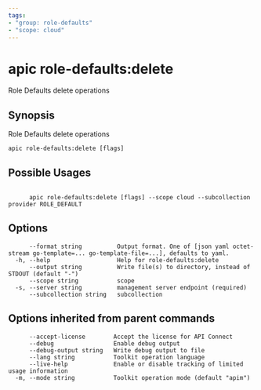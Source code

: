 ```yaml
---
tags:
- "group: role-defaults"
- "scope: cloud"
---
```

# apic role-defaults:delete

Role Defaults delete operations

## Synopsis

Role Defaults delete operations

```
apic role-defaults:delete [flags]
```

## Possible Usages

```

      apic role-defaults:delete [flags] --scope cloud --subcollection provider ROLE_DEFAULT

```

## Options

```
      --format string          Output format. One of [json yaml octet-stream go-template=... go-template-file=...], defaults to yaml.
  -h, --help                   Help for role-defaults:delete
      --output string          Write file(s) to directory, instead of STDOUT (default "-")
      --scope string           scope
  -s, --server string          management server endpoint (required)
      --subcollection string   subcollection
```

## Options inherited from parent commands

```
      --accept-license        Accept the license for API Connect
      --debug                 Enable debug output
      --debug-output string   Write debug output to file
      --lang string           Toolkit operation language
      --live-help             Enable or disable tracking of limited usage information
  -m, --mode string           Toolkit operation mode (default "apim")
```
